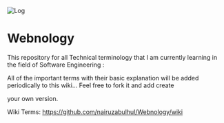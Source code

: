 

![Log](https://pixojo.com/wp-content/uploads/2014/07/coding_by_kimmax3110-d7qp4fx1.jpg)

# Webnology

This repository for all Technical terminology that I am currently learning in the field of Software Engineering :

All of the important terms with their basic explanation will be added periodically to this wiki... Feel free to fork it and add create 

your own version.


 Wiki Terms: https://github.com/nairuzabulhul/Webnology/wiki






